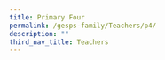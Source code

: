 ```yaml
---
title: Primary Four
permalink: /gesps-family/Teachers/p4/
description: ""
third_nav_title: Teachers
---
```

